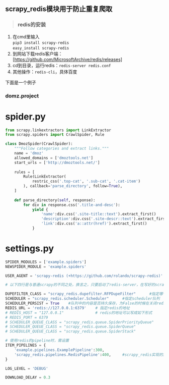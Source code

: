 ## scrapy_redis模块用于防止重复爬取  
>### redis的安装
1. 在cmd里输入  
   `pip3 install scrapy-redis`  
   `easy_install scrapy-redis`
2. 到网站下载redis客户端：[https://github.com/MicrosoftArchive/redis/releases]
3. cd到目录，运行redis：`redis-server redis.conf`
4. 其他操作：`redis-cli`，具体百度
  
下面是一个例子  
### domz.project

# spider.py

```python
from scrapy.linkextractors import LinkExtractor
from scrapy.spiders import CrawlSpider, Rule

class DmozSpider(CrawlSpider):
    """Follow categories and extract links."""
    name = 'dmoz'
    allowed_domains = ['dmoztools.net']
    start_urls = ['http://dmoztools.net/']
    
    rules = [
        Rule(LinkExtractor(
            restric_css('.top-cat', '.sub-cat', '.cat-item')
        ), callback='parse_directory', follow=True),
    ]
    
    def parse_directory(self, response):
        for div in response.css('.title-and-desc'):
            yield {
                'name':div.css('.site-title::text').extract_first()
                'description':div.css('.site-descr::text').extract_first()
                'link':div.css('a::attr(href)').extract_first()
            }
```

# settings.py

```python
SPIDER_MODULES = ['example.spiders']
NEWSPIDER_MODULE = 'example.spiders'

USER_AGENT = 'scrapy-redis (+https://github.com/rolando/scrapy-redis)'

# 以下四行是与普通scrapy的不同之处，换言之，只要启动了redis-server，在写好的scrapy程序中添加以下四行即可使用redis

DUPEFILTER_CLASS = "scrapy_redis.dupefilter.RFPDupeFilter"		#指定哪个去重办法给request对象去重
SCHEDULER = "scrapy_redis.scheduler.Scheduler"		#指定scheduler队列
SCHEDULER_PERSIST = True	#队列中的内容是否持久保存，为False的时候在关闭redis的时候清空
REDIS_URL = 'redis://127.0.0.1:6379'	# 指定redis的地址
# REDIS_HOST = "127.0.0.1"				# redis的地址可以写成如下形式
# REDIS_PORT = 6379
# SCHEDULER_QUEUE_CLASS = "scrapy_redis.queue.SpiderPriorityQueue"
# SCHEDULER_QUEUE_CLASS = "scrapy_redis.queue.SpiderQueue"
# SCHEDULER_QUEUE_CLASS = "scrapy_redis.queue.SpiderStack"

# 使用redis的pipeline时，需设置
ITEM_PIPELINES = {
	'example.pipelines.ExamplePipeline':300,
	'scrapy_redis.pipelines.RedisPipeline':400,		#scrapy_redis实现的items保存到redis的pipeline
}

LOG_LEVEL = 'DEBUG'

DOWNLOAD_DELAY = 0.3


```
